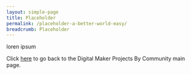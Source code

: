 ```yaml
---
layout: simple-page
title: Placeholder
permalink: /placeholder-a-better-world-easy/
breadcrumb: Placeholder
---
```


loren ipsum

Click [here](/in-schools/digital-maker/projects/) to go back to the Digital Maker Projects By Community main page.
